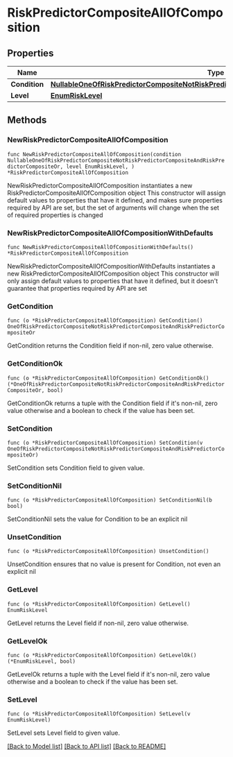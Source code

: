 # RiskPredictorCompositeAllOfComposition

## Properties

Name | Type | Description | Notes
------------ | ------------- | ------------- | -------------
**Condition** | [**NullableOneOfRiskPredictorCompositeNotRiskPredictorCompositeAndRiskPredictorCompositeOr**](oneOf&lt;RiskPredictorCompositeNot,RiskPredictorCompositeAnd,RiskPredictorCompositeOr&gt;.md) |  | 
**Level** | [**EnumRiskLevel**](EnumRiskLevel.md) |  | 

## Methods

### NewRiskPredictorCompositeAllOfComposition

`func NewRiskPredictorCompositeAllOfComposition(condition NullableOneOfRiskPredictorCompositeNotRiskPredictorCompositeAndRiskPredictorCompositeOr, level EnumRiskLevel, ) *RiskPredictorCompositeAllOfComposition`

NewRiskPredictorCompositeAllOfComposition instantiates a new RiskPredictorCompositeAllOfComposition object
This constructor will assign default values to properties that have it defined,
and makes sure properties required by API are set, but the set of arguments
will change when the set of required properties is changed

### NewRiskPredictorCompositeAllOfCompositionWithDefaults

`func NewRiskPredictorCompositeAllOfCompositionWithDefaults() *RiskPredictorCompositeAllOfComposition`

NewRiskPredictorCompositeAllOfCompositionWithDefaults instantiates a new RiskPredictorCompositeAllOfComposition object
This constructor will only assign default values to properties that have it defined,
but it doesn't guarantee that properties required by API are set

### GetCondition

`func (o *RiskPredictorCompositeAllOfComposition) GetCondition() OneOfRiskPredictorCompositeNotRiskPredictorCompositeAndRiskPredictorCompositeOr`

GetCondition returns the Condition field if non-nil, zero value otherwise.

### GetConditionOk

`func (o *RiskPredictorCompositeAllOfComposition) GetConditionOk() (*OneOfRiskPredictorCompositeNotRiskPredictorCompositeAndRiskPredictorCompositeOr, bool)`

GetConditionOk returns a tuple with the Condition field if it's non-nil, zero value otherwise
and a boolean to check if the value has been set.

### SetCondition

`func (o *RiskPredictorCompositeAllOfComposition) SetCondition(v OneOfRiskPredictorCompositeNotRiskPredictorCompositeAndRiskPredictorCompositeOr)`

SetCondition sets Condition field to given value.


### SetConditionNil

`func (o *RiskPredictorCompositeAllOfComposition) SetConditionNil(b bool)`

 SetConditionNil sets the value for Condition to be an explicit nil

### UnsetCondition
`func (o *RiskPredictorCompositeAllOfComposition) UnsetCondition()`

UnsetCondition ensures that no value is present for Condition, not even an explicit nil
### GetLevel

`func (o *RiskPredictorCompositeAllOfComposition) GetLevel() EnumRiskLevel`

GetLevel returns the Level field if non-nil, zero value otherwise.

### GetLevelOk

`func (o *RiskPredictorCompositeAllOfComposition) GetLevelOk() (*EnumRiskLevel, bool)`

GetLevelOk returns a tuple with the Level field if it's non-nil, zero value otherwise
and a boolean to check if the value has been set.

### SetLevel

`func (o *RiskPredictorCompositeAllOfComposition) SetLevel(v EnumRiskLevel)`

SetLevel sets Level field to given value.



[[Back to Model list]](../README.md#documentation-for-models) [[Back to API list]](../README.md#documentation-for-api-endpoints) [[Back to README]](../README.md)



